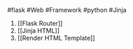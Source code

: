 #flask #Web #Framework #python #Jinja
1. [[Flask Router]]
2. [[Jinja HTML]]
3. [[Render HTML Template]]